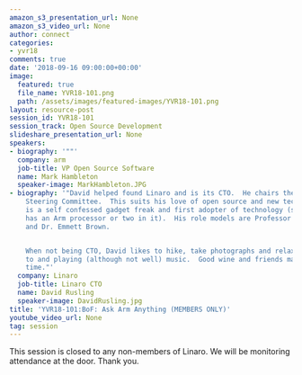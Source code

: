 ```yaml
---
amazon_s3_presentation_url: None
amazon_s3_video_url: None
author: connect
categories:
- yvr18
comments: true
date: '2018-09-16 09:00:00+00:00'
image:
  featured: true
  file_name: YVR18-101.png
  path: /assets/images/featured-images/YVR18-101.png
layout: resource-post
session_id: YVR18-101
session_track: Open Source Development
slideshare_presentation_url: None
speakers:
- biography: '""'
  company: arm
  job-title: VP Open Source Software
  name: Mark Hambleton
  speaker-image: MarkHambleton.JPG
- biography: '"David helped found Linaro and is its CTO.  He chairs the Technical
    Steering Committee.  This suits his love of open source and new technologies.  He
    is a self confessed gadget freak and first adopter of technology (so long as it
    has an Arm processor or two in it).  His role models are Professor Branestawm
    and Dr. Emmett Brown.


    When not being CTO, David likes to hike, take photographs and relax listening
    to and playing (although not well) music.  Good wine and friends make for a relaxing
    time."'
  company: Linaro
  job-title: Linaro CTO
  name: David Rusling
  speaker-image: DavidRusling.jpg
title: 'YVR18-101:BoF: Ask Arm Anything (MEMBERS ONLY)'
youtube_video_url: None
tag: session
---
```


This session is closed to any non-members of Linaro. We will be monitoring attendance at the door. Thank you.
